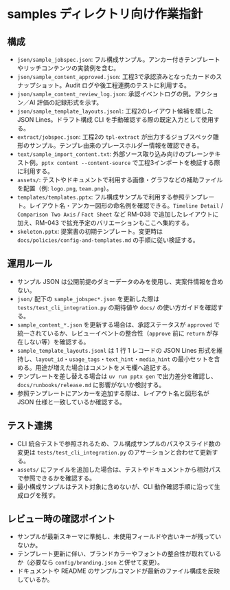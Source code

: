 # samples ディレクトリ向け作業指針

## 構成
- `json/sample_jobspec.json`: フル構成サンプル。アンカー付きテンプレートやリッチコンテンツの実装例を含む。
- `json/sample_content_approved.json`: 工程3で承認済みとなったカードのスナップショット。Audit ログや後工程連携のテストに利用する。
- `json/sample_content_review_log.json`: 承認イベントログの例。アクション／AI 評価の記録形式を示す。
- `json/sample_template_layouts.jsonl`: 工程2のレイアウト候補を模した JSON Lines。ドラフト構成 CLI を手動確認する際の既定入力として使用する。
- `extract/jobspec.json`: 工程2の `tpl-extract` が出力するジョブスペック雛形のサンプル。テンプレ由来のプレースホルダー情報を確認できる。
- `text/sample_import_content.txt`: 外部ソース取り込み向けのプレーンテキスト例。`pptx content --content-source` で工程3インポートを検証する際に利用する。
- `assets/`: テストやドキュメントで利用する画像・グラフなどの補助ファイルを配置（例: `logo.png`, `team.png`）。
- `templates/templates.pptx`: フル構成サンプルで利用する参照テンプレート。レイアウト名・アンカー図形の命名例を確認できる。`Timeline Detail` / `Comparison Two Axis` / `Fact Sheet` など RM-038 で追加したレイアウトに加え、RM-043 で拡充予定のバリエーションもここへ集約する。
- `skeleton.pptx`: 提案書の初期テンプレート。変更時は `docs/policies/config-and-templates.md` の手順に従い検証する。

## 運用ルール
- サンプル JSON は公開前提のダミーデータのみを使用し、実案件情報を含めない。
- `json/` 配下の `sample_jobspec*.json` を更新した際は `tests/test_cli_integration.py` の期待値や `docs/` の使い方ガイドを確認する。
- `sample_content_*.json` を更新する場合は、承認ステータスが `approved` で統一されているか、レビューイベントの整合性（`approve` 前に `return` が存在しない等）を確認する。
- `sample_template_layouts.jsonl` は 1 行 1 レコードの JSON Lines 形式を維持し、`layout_id`・`usage_tags`・`text_hint`・`media_hint` の最小セットを含める。用途が増えた場合はコメントをメモ欄へ追記する。
- テンプレートを差し替える場合は `uv run pptx gen` で出力差分を確認し、`docs/runbooks/release.md` に影響がないか検討する。
- 参照テンプレートにアンカーを追加する際は、レイアウト名と図形名が JSON 仕様と一致しているか確認する。

## テスト連携
- CLI 統合テストで参照されるため、フル構成サンプルのパスやスライド数の変更は `tests/test_cli_integration.py` のアサーションと合わせて更新する。
- `assets/` にファイルを追加した場合は、テストやドキュメントから相対パスで参照できるかを確認する。
- 最小構成サンプルはテスト対象に含めないが、CLI 動作確認手順に沿って生成ログを残す。

## レビュー時の確認ポイント
- サンプルが最新スキーマに準拠し、未使用フィールドや古いキーが残っていないか。
- テンプレート更新に伴い、ブランドカラーやフォントの整合性が取れているか（必要なら `config/branding.json` と併せて変更）。
- ドキュメントや README のサンプルコマンドが最新のファイル構成を反映しているか。
